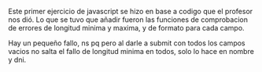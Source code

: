 Este primer ejercicio de javascript se hizo en base a codigo que el profesor nos dió. Lo que se tuvo que añadir fueron las funciones de comprobacion de errores de longitud minima y maxima, y de formato para cada campo.

Hay un pequeño fallo, ns pq pero al darle a submit con todos los campos vacios no salta el fallo de longitud minima en todos, solo lo hace en nombre y dni.
